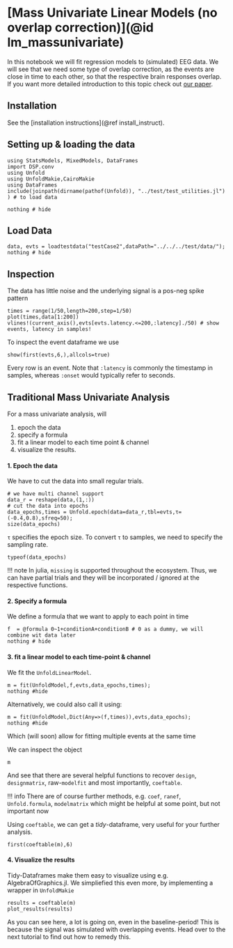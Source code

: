 # [Mass Univariate Linear Models (no overlap correction)](@id lm_massunivariate)

In this notebook we will fit regression models to (simulated) EEG data. We will see that we need some type of overlap correction, as the events are close in time to each other, so that the respective brain responses overlap.
If you want more detailed introduction to this topic check out [our paper](https://peerj.com/articles/7838/).

## Installation
See the [installation instructions](@ref install_instruct).

## Setting up & loading the data
```@example Main
using StatsModels, MixedModels, DataFrames
import DSP.conv
using Unfold
using UnfoldMakie,CairoMakie
using DataFrames
include(joinpath(dirname(pathof(Unfold)), "../test/test_utilities.jl") ) # to load data

nothing # hide
```


## Load Data
```@example Main
data, evts = loadtestdata("testCase2",dataPath="../../../test/data/");
nothing # hide
```
## Inspection
The data has little noise and the underlying signal is a pos-neg spike pattern
```@example Main
times = range(1/50,length=200,step=1/50)
plot(times,data[1:200])
vlines!(current_axis(),evts[evts.latency.<=200,:latency]./50) # show events, latency in samples!
```

To inspect the event dataframe we use
```@example Main
show(first(evts,6,),allcols=true)
```
Every row is an event. Note that `:latency` is commonly the timestamp in samples, whereas `:onset` would typically refer to seconds.


## Traditional Mass Univariate Analysis
For a mass univariate analysis, will 
1. epoch the data
2. specify a formula 
3. fit a linear model to each time point & channel
4. visualize the results.


#### 1. Epoch the data
We have to cut the data into small regular trials.

```@example Main
# we have multi channel support
data_r = reshape(data,(1,:))
# cut the data into epochs
data_epochs,times = Unfold.epoch(data=data_r,tbl=evts,τ=(-0.4,0.8),sfreq=50);
size(data_epochs)
```

`τ` specifies the epoch size. To convert `τ` to samples, we need to specify the sampling rate.


```@example Main
typeof(data_epochs)
```
!!! note
        In julia, `missing` is supported throughout the ecosystem. Thus, we can have partial trials and they will be incorporated / ignored at the respective functions.



#### 2. Specify a formula
We define a formula that we want to apply to each point in time
```@example Main
f  = @formula 0~1+conditionA+conditionB # 0 as a dummy, we will combine wit data later
nothing # hide
```

#### 3. fit a linear model to each time-point & channel

We fit the `UnfoldLinearModel`.
```@example Main
m = fit(UnfoldModel,f,evts,data_epochs,times); 
nothing #hide
```

Alternatively, we could also call it using:
```@example Main
m = fit(UnfoldModel,Dict(Any=>(f,times)),evts,data_epochs); 
nothing #hide
```
Which (will soon) allow for fitting multiple events at the same time

We can inspect the object
```@example Main
m
```
And see that there are several helpful functions to recover `design`, `designmatrix`, raw-`modelfit` and most importantly, `coeftable`. 

!!! info
        There are of course further methods, e.g. `coef`, `ranef`, `Unfold.formula`, `modelmatrix` which might be helpful at some point, but not important now

Using `coeftable`, we can get a *tidy*-dataframe, very useful for your further analysis.

```@example Main
first(coeftable(m),6)
```

#### 4. Visualize the results
Tidy-Dataframes make them easy to visualize using e.g. AlgebraOfGraphics.jl. We simpliefied this even more, by implementing a wrapper in `UnfoldMakie`
```@example Main
results = coeftable(m)
plot_results(results)
```
As you can see here, a lot is going on, even in the baseline-period! This is because the signal was simulated with overlapping events. Head over to the next tutorial to find out how to remedy this.
